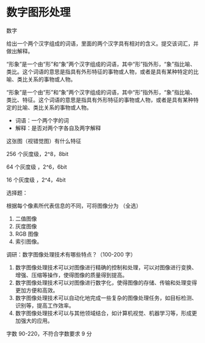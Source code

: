 # 数字图形处理

数字

给出一个两个汉字组成的词语，里面的两个汉字具有相对的含义。提交该词汇，并做出解释。

“形象”是一个由“形”和“象”两个汉字组成的词语，其中“形”指外形，“象”指比喻、类比。这个词语的意思是指具有外形特征的事物或人物，或者是具有某种特定的比喻、类比关系的事物或人物。

“形象”是一个由“形”和“象”两个汉字组成的词语，其中“形”指外形，“象”指比喻、类比、特征。这个词语的意思是指具有外形特征的事物或人物，或者是具有某种特定的比喻、类比关系的事物或人物。

- 词语：一个两个字的词
- 解释：是否对两个字各自及两字解释

这张图（视错觉图）有什么特征

256 个灰度级，2^8，8bit

64 个灰度级 ，2^6，6bit

16 个灰度级 ，2^4，4bit

选择题：

根据每个像素所代表信息的不同，可将图像分为 （全选）

1. 二值图像
2. 灰度图像
3. RGB 图像
4. 索引图像。

调研：数字图像处理技术有哪些特点？（100-200 字）

1. 数字图像处理技术可以对图像进行精确的控制和处理，可以对图像进行变换、增强、压缩等操作，使得图像的质量得到提高。
2. 数字图像处理技术可以对图像进行数字化，使得图像的存储、传输和处理变得更加方便和高效。
3. 数字图像处理技术可以自动化地完成一些复杂的图像处理任务，如目标检测、识别等，提高工作效率。
4. 数字图像处理技术可以与其他领域结合，如计算机视觉、机器学习等，形成更加强大的应用。

字数 90-220，不符合字数要求 9 分
